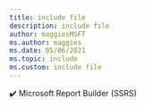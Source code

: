 ```yaml
---
title: include file
description: include file
author: maggiesMSFT
ms.author: maggies
ms.date: 05/06/2021
ms.topic: include
ms.custom: include file
---
```


✔️&nbsp;Microsoft&nbsp;Report&nbsp;Builder&nbsp;(SSRS)